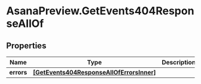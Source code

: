 # AsanaPreview.GetEvents404ResponseAllOf

## Properties

Name | Type | Description | Notes
------------ | ------------- | ------------- | -------------
**errors** | [**[GetEvents404ResponseAllOfErrorsInner]**](GetEvents404ResponseAllOfErrorsInner.md) |  | [optional] 


